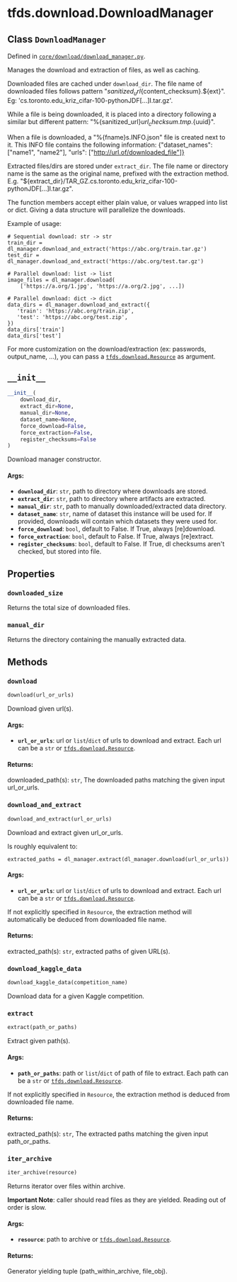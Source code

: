 <div itemscope itemtype="http://developers.google.com/ReferenceObject">
<meta itemprop="name" content="tfds.download.DownloadManager" />
<meta itemprop="path" content="Stable" />
<meta itemprop="property" content="downloaded_size"/>
<meta itemprop="property" content="manual_dir"/>
<meta itemprop="property" content="__init__"/>
<meta itemprop="property" content="download"/>
<meta itemprop="property" content="download_and_extract"/>
<meta itemprop="property" content="download_kaggle_data"/>
<meta itemprop="property" content="extract"/>
<meta itemprop="property" content="iter_archive"/>
</div>

# tfds.download.DownloadManager

## Class `DownloadManager`





Defined in [`core/download/download_manager.py`](https://github.com/tensorflow/datasets/tree/master/tensorflow_datasets/core/download/download_manager.py).

Manages the download and extraction of files, as well as caching.

Downloaded files are cached under `download_dir`. The file name of downloaded
 files follows pattern "${sanitized_url}${content_checksum}.${ext}". Eg:
 'cs.toronto.edu_kriz_cifar-100-pythonJDF[...]I.tar.gz'.

While a file is being downloaded, it is placed into a directory following a
similar but different pattern:
"%{sanitized_url}${url_checksum}.tmp.${uuid}".

When a file is downloaded, a "%{fname}s.INFO.json" file is created next to it.
This INFO file contains the following information:
{"dataset_names": ["name1", "name2"],
 "urls": ["http://url.of/downloaded_file"]}

Extracted files/dirs are stored under `extract_dir`. The file name or
directory name is the same as the original name, prefixed with the extraction
method. E.g.
 "${extract_dir}/TAR_GZ.cs.toronto.edu_kriz_cifar-100-pythonJDF[...]I.tar.gz".

The function members accept either plain value, or values wrapped into list
or dict. Giving a data structure will parallelize the downloads.

Example of usage:

```
# Sequential download: str -> str
train_dir = dl_manager.download_and_extract('https://abc.org/train.tar.gz')
test_dir = dl_manager.download_and_extract('https://abc.org/test.tar.gz')

# Parallel download: list -> list
image_files = dl_manager.download(
    ['https://a.org/1.jpg', 'https://a.org/2.jpg', ...])

# Parallel download: dict -> dict
data_dirs = dl_manager.download_and_extract({
   'train': 'https://abc.org/train.zip',
   'test': 'https://abc.org/test.zip',
})
data_dirs['train']
data_dirs['test']
```

For more customization on the download/extraction (ex: passwords, output_name,
...), you can pass a <a href="../../tfds/download/Resource.md"><code>tfds.download.Resource</code></a> as argument.

<h2 id="__init__"><code>__init__</code></h2>

``` python
__init__(
    download_dir,
    extract_dir=None,
    manual_dir=None,
    dataset_name=None,
    force_download=False,
    force_extraction=False,
    register_checksums=False
)
```

Download manager constructor.

#### Args:

* <b>`download_dir`</b>: `str`, path to directory where downloads are stored.
* <b>`extract_dir`</b>: `str`, path to directory where artifacts are extracted.
* <b>`manual_dir`</b>: `str`, path to manually downloaded/extracted data directory.
* <b>`dataset_name`</b>: `str`, name of dataset this instance will be used for. If
    provided, downloads will contain which datasets they were used for.
* <b>`force_download`</b>: `bool`, default to False. If True, always [re]download.
* <b>`force_extraction`</b>: `bool`, default to False. If True, always [re]extract.
* <b>`register_checksums`</b>: `bool`, default to False. If True, dl checksums aren't
    checked, but stored into file.



## Properties

<h3 id="downloaded_size"><code>downloaded_size</code></h3>

Returns the total size of downloaded files.

<h3 id="manual_dir"><code>manual_dir</code></h3>

Returns the directory containing the manually extracted data.



## Methods

<h3 id="download"><code>download</code></h3>

``` python
download(url_or_urls)
```

Download given url(s).

#### Args:

* <b>`url_or_urls`</b>: url or `list`/`dict` of urls to download and extract. Each
    url can be a `str` or <a href="../../tfds/download/Resource.md"><code>tfds.download.Resource</code></a>.


#### Returns:

downloaded_path(s): `str`, The downloaded paths matching the given input
  url_or_urls.

<h3 id="download_and_extract"><code>download_and_extract</code></h3>

``` python
download_and_extract(url_or_urls)
```

Download and extract given url_or_urls.

Is roughly equivalent to:

```
extracted_paths = dl_manager.extract(dl_manager.download(url_or_urls))
```

#### Args:

* <b>`url_or_urls`</b>: url or `list`/`dict` of urls to download and extract. Each
    url can be a `str` or <a href="../../tfds/download/Resource.md"><code>tfds.download.Resource</code></a>.

If not explicitly specified in `Resource`, the extraction method will
automatically be deduced from downloaded file name.


#### Returns:

extracted_path(s): `str`, extracted paths of given URL(s).

<h3 id="download_kaggle_data"><code>download_kaggle_data</code></h3>

``` python
download_kaggle_data(competition_name)
```

Download data for a given Kaggle competition.

<h3 id="extract"><code>extract</code></h3>

``` python
extract(path_or_paths)
```

Extract given path(s).

#### Args:

* <b>`path_or_paths`</b>: path or `list`/`dict` of path of file to extract. Each
    path can be a `str` or <a href="../../tfds/download/Resource.md"><code>tfds.download.Resource</code></a>.

If not explicitly specified in `Resource`, the extraction method is deduced
from downloaded file name.


#### Returns:

extracted_path(s): `str`, The extracted paths matching the given input
  path_or_paths.

<h3 id="iter_archive"><code>iter_archive</code></h3>

``` python
iter_archive(resource)
```

Returns iterator over files within archive.

**Important Note**: caller should read files as they are yielded.
Reading out of order is slow.

#### Args:

* <b>`resource`</b>: path to archive or <a href="../../tfds/download/Resource.md"><code>tfds.download.Resource</code></a>.


#### Returns:

Generator yielding tuple (path_within_archive, file_obj).



